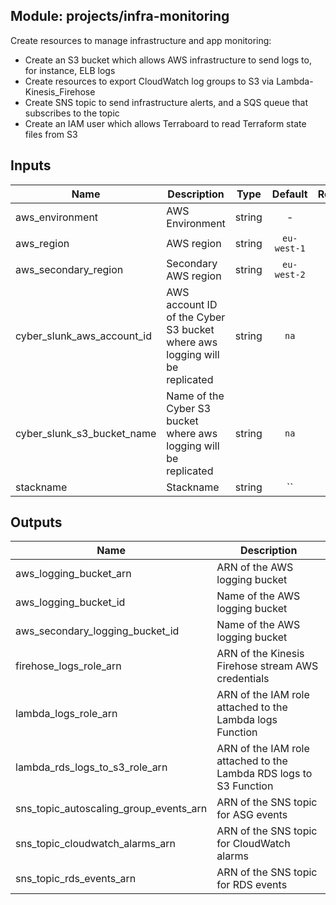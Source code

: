 ## Module: projects/infra-monitoring

Create resources to manage infrastructure and app monitoring:
  - Create an S3 bucket which allows AWS infrastructure to send logs to, for
    instance, ELB logs
  - Create resources to export CloudWatch log groups to S3 via Lambda-Kinesis_Firehose
  - Create SNS topic to send infrastructure alerts, and a SQS queue that subscribes to
    the topic
  - Create an IAM user which allows Terraboard to read Terraform state files from S3


## Inputs

| Name | Description | Type | Default | Required |
|------|-------------|:----:|:-----:|:-----:|
| aws_environment | AWS Environment | string | - | yes |
| aws_region | AWS region | string | `eu-west-1` | no |
| aws_secondary_region | Secondary AWS region | string | `eu-west-2` | no |
| cyber_slunk_aws_account_id | AWS account ID of the Cyber S3 bucket where aws logging will be replicated | string | `na` | no |
| cyber_slunk_s3_bucket_name | Name of the Cyber S3 bucket where aws logging will be replicated | string | `na` | no |
| stackname | Stackname | string | `` | no |

## Outputs

| Name | Description |
|------|-------------|
| aws_logging_bucket_arn | ARN of the AWS logging bucket |
| aws_logging_bucket_id | Name of the AWS logging bucket |
| aws_secondary_logging_bucket_id | Name of the AWS logging bucket |
| firehose_logs_role_arn | ARN of the Kinesis Firehose stream AWS credentials |
| lambda_logs_role_arn | ARN of the IAM role attached to the Lambda logs Function |
| lambda_rds_logs_to_s3_role_arn | ARN of the IAM role attached to the Lambda RDS logs to S3 Function |
| sns_topic_autoscaling_group_events_arn | ARN of the SNS topic for ASG events |
| sns_topic_cloudwatch_alarms_arn | ARN of the SNS topic for CloudWatch alarms |
| sns_topic_rds_events_arn | ARN of the SNS topic for RDS events |

